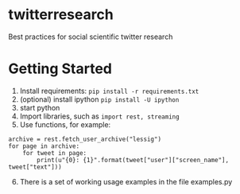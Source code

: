 # twitterresearch
Best practices for social scientific twitter research


# Getting Started

1.  Install requirements: `pip install -r requirements.txt`
2.  (optional) install ipython `pip install -U ipython`
3.  start python
4.  Import libraries, such as `import rest, streaming`
5.  Use functions, for example:

```
archive = rest.fetch_user_archive("lessig")
for page in archive:
    for tweet in page:
        print(u"{0}: {1}".format(tweet["user"]["screen_name"], tweet["text"]))

```

6. There is a set of working usage examples in the file examples.py